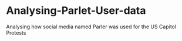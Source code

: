 # Analysing-Parlet-User-data
Analysing how social media named Parler was used for the US Capitol Protests
